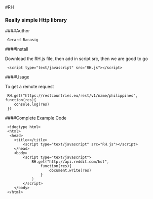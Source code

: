 #RH
### Really simple Http library

####Author

     Gerard Banasig

####Install

   Download the RH.js file, then add in script src, then we are good to go

     <script type="text/javascript" src="RH.js"></script>

####Usage

   To get a remote request 

     RH.get("https://restcountries.eu/rest/v1/name/philippines", function(res){
    	console.log(res)
     })

####Complete Example Code

     <!doctype html>
	 <html>
	  <head>
	 	<title></title>
			<script type="text/javascript" src="RH.js"></script>
		</head>
		<body>
			<script type="text/javascript">
				RH.get("http://api.reddit.com/hot",
					function(res){
						document.write(res)
					}
				)
			</script>
		</body>
	 </html>